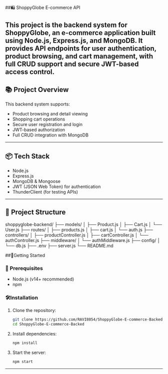 ##🛍️ ShoppyGlobe E-commerce API

This project is the backend system for ShoppyGlobe, an e-commerce application built using Node.js, Express.js, and MongoDB. It provides API endpoints for user authentication, product browsing, and cart management, with full CRUD support and secure JWT-based access control.
---
## 📚 Project Overview
 This backend system supports:
  - Product browsing and detail viewing
  - Shopping cart operations
  - Secure user registration and login
  - JWT-based authorization
  - Full CRUD integration with MongoDB
---
## 📦 Tech Stack
 - Node.js
 - Express.js
 - MongoDB & Mongoose
 - JWT (JSON Web Token) for authentication
 - ThunderClient (for testing APIs)
---
## 📁 Project Structure
shoppyglobe-backend/
├── models/
│   ├── Product.js
│   ├── Cart.js
│   └── User.js
├── routes/
│   ├── products.js
│   ├── cart.js
│   └── auth.js
├── controllers/
│   ├── productController.js
│   ├── cartController.js
│   └── authController.js
├── middleware/
│   └── authMiddleware.js
├── config/
│   └── db.js
├── .env
├── server.js
└── README.md




##🚀Getting Started
### 📁 Prerequisites
- Node.js (v14+ recommended)
- npm
### 🛠️Installation
1. Clone the repository:
   ```bash
   git clone https://github.com/RAVI8054/ShoppyGlobe-E-commerce-Backed.git
   cd ShoppyGlobe-E-commerce-Backed
2. Install dependencies:
   ```bash
   npm install 
3. Start the server:
   ```bash
   npm start
---
